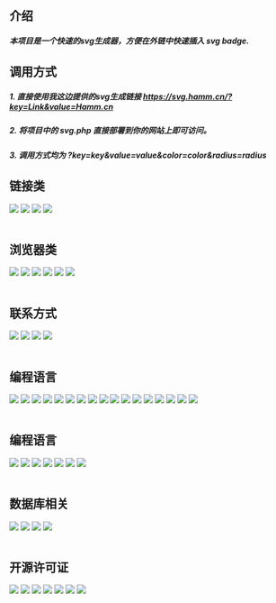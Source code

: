 
<h2>介绍</h2>
<h5>本项目是一个快速的svg生成器，方便在外链中快速插入 svg badge.</h5>
<h2>调用方式</h2>
<h5>1. 直接使用我这边提供的svg生成链接 <a href="https://svg.hamm.cn/?key=Link&value=Hamm.cn">https://svg.hamm.cn/?key=Link&value=Hamm.cn</a></h5>
<h5>2. 将项目中的 svg.php 直接部署到你的网站上即可访问。</h5>
<h5>3. 调用方式均为  ?key=key&value=value&color=color&radius=radius</h5>
<h2>链接类</h2>
<img src="https://svg.hamm.cn?key=博客&value=Hamm.cn">
<img src="https://svg.hamm.cn?key=百度&value=Baidu.com">
<img src="https://svg.hamm.cn?key=谷歌&value=Google.com">
<img src="https://svg.hamm.cn?key=Apple&value=www.apple.com">

<br>
<br>
<h2>浏览器类</h2>
<img src="https://svg.hamm.cn?key=浏览器&value=Chrome">
<img src="https://svg.hamm.cn?key=浏览器&value=Safari">
<img src="https://svg.hamm.cn?key=浏览器&value=FireFox">
<img src="https://svg.hamm.cn?key=浏览器&value=Internet Explore">
<img src="https://svg.hamm.cn?key=浏览器&value=Opera">
<img src="https://svg.hamm.cn?key=浏览器&value=360极速浏览器">

<br>
<br>
<h2>联系方式</h2>
<img src="https://svg.hamm.cn?key=Q Q&value=455250574">
<img src="https://svg.hamm.cn?key=Wechat&value=majhamm">
<img src="https://svg.hamm.cn?key=Email&value=admin@hamm.cn">
<img src="https://svg.hamm.cn?key=Weibo&value=800700678">

<br>
<br>
<h2>编程语言</h2>
<img src="https://svg.hamm.cn?key=Language&value=Python">
<img src="https://svg.hamm.cn?key=Language&value=Node">
<img src="https://svg.hamm.cn?key=Language&value=Javascript">
<img src="https://svg.hamm.cn?key=Language&value=C%2b%2b">
<img src="https://svg.hamm.cn?key=Language&value=C%23">
<img src="https://svg.hamm.cn?key=Language&value=Java">
<img src="https://svg.hamm.cn?key=Language&value=PHP">
<img src="https://svg.hamm.cn?key=Language&value=Objective-C">
<img src="https://svg.hamm.cn?key=Language&value=Golang">
<img src="https://svg.hamm.cn?key=Language&value=Swift">
<img src="https://svg.hamm.cn?key=Language&value=Lua">
<img src="https://svg.hamm.cn?key=Language&value=Shell">
<img src="https://svg.hamm.cn?key=Language&value=Dephi">
<img src="https://svg.hamm.cn?key=Language&value=Ruby">
<img src="https://svg.hamm.cn?key=Language&value=Kotlin">
<img src="https://svg.hamm.cn?key=Language&value=HTML">
<img src="https://svg.hamm.cn?key=Language&value=CSS">

<br>
<br>
<h2>编程语言</h2>
<img src="https://svg.hamm.cn?key=Runtime&value=Docker">
<img src="https://svg.hamm.cn?key=Runtime&value=Linux">
<img src="https://svg.hamm.cn?key=Runtime&value=Ubuntu">
<img src="https://svg.hamm.cn?key=Runtime&value=Windows">
<img src="https://svg.hamm.cn?key=Runtime&value=Mac OS">
<img src="https://svg.hamm.cn?key=Runtime&value=Android">
<img src="https://svg.hamm.cn?key=Runtime&value=iOS">

<br>
<br>
<h2>数据库相关</h2>
<img src="https://svg.hamm.cn?key=Database&value=MySQL">
<img src="https://svg.hamm.cn?key=Language&value=MSSQL">
<img src="https://svg.hamm.cn?key=Language&value=Oracle">
<img src="https://svg.hamm.cn?key=Language&value=Access">

<br>
<br>
<h2>开源许可证</h2>
<img src="https://svg.hamm.cn?key=Licence&value=Apache-2.0">
<img src="https://svg.hamm.cn?key=Licence&value=MulanPSL-1.0">
<img src="https://svg.hamm.cn?key=Licence&value=0BSD">
<img src="https://svg.hamm.cn?key=Licence&value=AGPL-3.0">
<img src="https://svg.hamm.cn?key=Licence&value=Artistic-2.0">
<img src="https://svg.hamm.cn?key=Licence&value=BSD-2">
<img src="https://svg.hamm.cn?key=Licence&value=BSD-3">

